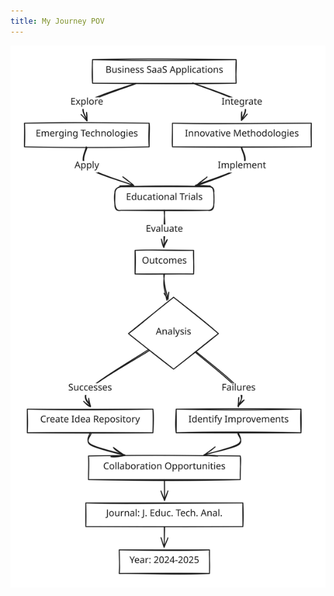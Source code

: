 ```yaml
---
title: My Journey POV
---
```


<img src="../assets/file.excalidraw (4).svg" alt="" class="gitbook-drawing">
